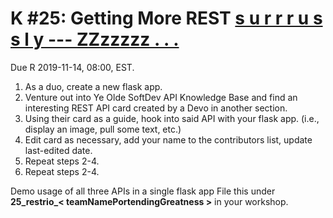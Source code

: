 # K #25: Getting More REST  [s u r r r u s s l y --- ZZzzzzz . . .](https://www.nytimes.com/guides/well/how-to-sleep)

Due R 2019-11-14, 08:00, EST.

1. As a duo, create a new flask app.
2. Venture out into Ye Olde SoftDev API Knowledge Base and find an interesting REST API card created by a Devo in another section.
3. Using their card as a guide, hook into said API with your flask app. (i.e., display an image, pull some text, etc.)
4. Edit card as necessary, add your name to the contributors list, update last-edited date.
5. Repeat steps 2-4.
6. Repeat steps 2-4.

Demo usage of all three APIs in a single flask app
File this under **25_restrio_< teamNamePortendingGreatness >** in your workshop.

